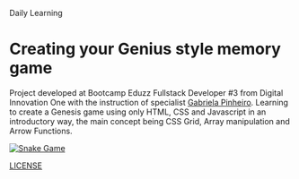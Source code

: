 Daily Learning

# Creating your Genius style memory game

Project developed at Bootcamp Eduzz Fullstack Developer #3 from Digital Innovation One with the instruction of specialist [Gabriela Pinheiro](http://www.github.com/SpruceGabriela "Gabriela Pinheiro"). 
Learning to create a Genesis game using only HTML, CSS and Javascript in an introductory way, the main concept being CSS Grid, Array manipulation and Arrow Functions.

[![Snake Game](https://user-images.githubusercontent.com/95108889/166059358-aa8d5161-653b-4089-9559-97470fd91857.jpg)](https://njtsb1.github.io/Genius_style_memory_game/)

[LICENSE](./LICENSE)
